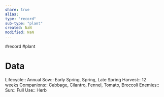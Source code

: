 ```yaml
---
share: true
alias: 
type: "record"
sub-type: "plant"
created: NaN 
modified: NaN
---
```

#record #plant
# Data
Lifecycle:: Annual
Sow:: Early Spring, Spring, Late Spring
Harvest:: 12 weeks
Companions:: Cabbage, Cilantro, Fennel, Tomato, Broccoli
Enemies:: 
Sun:: Full
Use:: Herb
